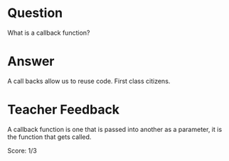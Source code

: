 # Question

What is a callback function?

# Answer

A call backs allow us to reuse code.
First class citizens.

# Teacher Feedback

A callback function is one that is passed into another as a parameter, it is the function that gets called. 

Score: 1/3